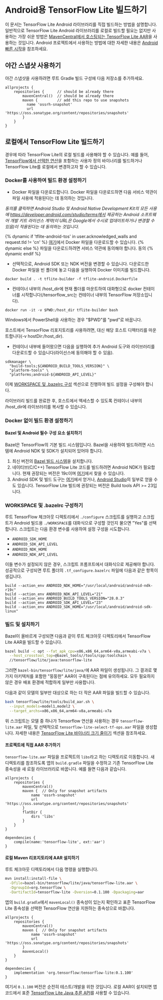 # Android용 TensorFlow Lite 빌드하기

이 문서는 TensorFlow Lite Android 라이브러리를 직접 빌드하는 방법을 설명합니다. 일반적으로 TensorFlow Lite Android 라이브러리를 로컬로 빌드할 필요는 없지만 사용하는 가장 쉬운 방법은 [MavenCentral에서 호스팅되는 TensorFlow Lite AAR](https://search.maven.org/artifact/org.tensorflow/tensorflow-lite)을 사용하는 것입니다. Android 프로젝트에서 사용하는 방법에 대한 자세한 내용은 [Android 빠른 시작](../guide/android.md)을 참조하세요.

## 야간 스냅샷 사용하기

야간 스냅샷을 사용하려면 루트 Gradle 빌드 구성에 다음 저장소를 추가하세요.

```build
allprojects {
    repositories {      // should be already there
        mavenCentral()  // should be already there
        maven {         // add this repo to use snapshots
          name 'ossrh-snapshot'
          url 'https://oss.sonatype.org/content/repositories/snapshots'
        }
    }
}
```

## 로컬에서 TensorFlow Lite 빌드하기

경우에 따라 TensorFlow Lite의 로컬 빌드를 사용해야 할 수 있습니다. 예를 들어, [TensorFlow에서 선택한 연산](https://www.tensorflow.org/lite/guide/ops_select)을 포함하는 사용자 정의 바이너리를 빌드하거나 TensorFlow Lite를 로컬에서 변경하고자 할 수 있습니다.

### Docker를 사용하여 빌드 환경 설정하기

- Docker 파일을 다운로드합니다. Docker 파일을 다운로드하면 다음 서비스 약관이 파일 사용에 적용된다는 데 동의하는 것입니다.

*동의를 클릭하면 Android Studio 및 Android Native Development Kit의 모든 사용에 https://developer.android.com/studio/terms에서 제공하는 Android 소프트웨어 개발 키트 라이선스 계약(이 URL은 Google에서 수시로 업데이트하거나 변경할 수 있음)이 적용된다는 데 동의하는 것입니다.*

<!-- mdformat off(devsite fails if there are line-breaks in templates) -->

{% dynamic if 'tflite-android-tos' in user.acknowledged_walls and request.tld != 'cn' %} <a href="https://raw.githubusercontent.com/tensorflow/tensorflow/master/tensorflow/tools/dockerfiles/tflite-android.Dockerfile">여기</a>에서 Docker 파일을 다운로드할 수 있습니다. {% dynamic else %} 파일을 다운로드하려면 서비스 약관에 동의해야 합니다. <a class="button button-blue devsite-acknowledgement-link" data-globally-unique-wall-id="tflite-android-tos">동의</a> {% dynamic endif %}

<!-- mdformat on -->

- 선택적으로, Android SDK 또는 NDK 버전을 변경할 수 있습니다. 다운로드한 Docker 파일을 빈 폴더에 놓고 다음을 실행하여 Docker 이미지를 빌드합니다.

```shell
docker build . -t tflite-builder -f tflite-android.Dockerfile
```

- 컨테이너 내부의 /host_dir에 현재 폴더를 마운트하여 대화형으로 docker 컨테이너를 시작합니다(/tensorflow_src는 컨테이너 내부의 TensorFlow 저장소입니다).

```shell
docker run -it -v $PWD:/host_dir tflite-builder bash
```

Windows에서 PowerShell을 사용하는 경우 "$PWD"를 "pwd"로 바꿉니다.

호스트에서 TensorFlow 리포지토리를 사용하려면, 대신 해당 호스트 디렉터리를 마운트합니다(-v hostDir:/host_dir).

- 컨테이너 내부에 들어왔으면 다음을 실행하여 추가 Android 도구와 라이브러리를 다운로드할 수 있습니다(라이선스에 동의해야 할 수 있음).

```shell
sdkmanager \
  "build-tools;${ANDROID_BUILD_TOOLS_VERSION}" \
  "platform-tools" \
  "platforms;android-${ANDROID_API_LEVEL}"
```

이제 [WORKSPACE 및 .bazelrc 구성](#configure_workspace_and_bazelrc) 섹션으로 진행하여 빌드 설정을 구성해야 합니다.

라이브러리 빌드를 완료한 후, 호스트에서 액세스할 수 있도록 컨테이너 내부의 /host_dir에 라이브러리를 복사할 수 있습니다.

### Docker 없이 빌드 환경 설정하기

#### Bazel 및 Android 필수 구성 요소 설치하기

Bazel은 TensorFlow의 기본 빌드 시스템입니다. Bazel을 사용하여 빌드하려면 시스템에 Android NDK 및 SDK가 설치되어 있어야 합니다.

1. 최신 버전의 [Bazel 빌드 시스템](https://bazel.build/versions/master/docs/install.html)을 설치합니다.
2. 네이티브(C/C++) TensorFlow Lite 코드를 빌드하려면 Android NDK가 필요합니다. 현재 권장되는 버전은 19c이며 [여기](https://developer.android.com/ndk/downloads/older_releases.html#ndk-19c-downloads)에서 찾을 수 있습니다.
3. Android SDK 및 빌드 도구는 [여기](https://developer.android.com/tools/revisions/build-tools.html)에서 얻거나, [Android Studio](https://developer.android.com/studio/index.html)의 일부로 얻을 수도 있습니다. TensorFlow Lite 빌드에 권장되는 버전은 Build tools API &gt;= 23입니다.

### WORKSPACE 및 .bazelrc 구성하기

루트 TensorFlow 체크아웃 디렉토리에서 `./configure` 스크립트를 실행하고 스크립트가 Android 빌드용 `./WORKSPACE`를 대화식으로 구성할 것인지 물으면 "Yes"를 선택합니다. 스크립트는 다음 환경 변수를 사용하여 설정 구성을 시도합니다.

- `ANDROID_SDK_HOME`
- `ANDROID_SDK_API_LEVEL`
- `ANDROID_NDK_HOME`
- `ANDROID_NDK_API_LEVEL`

이들 변수가 설정되지 않은 경우, 스크립트 프롬프트에서 대화식으로 제공해야 합니다. 성공적으로 구성되면 루트 폴더의 `.tf_configure.bazelrc` 파일에 다음과 같은 항목이 생깁니다.

```shell
build --action_env ANDROID_NDK_HOME="/usr/local/android/android-ndk-r19c"
build --action_env ANDROID_NDK_API_LEVEL="21"
build --action_env ANDROID_BUILD_TOOLS_VERSION="28.0.3"
build --action_env ANDROID_SDK_API_LEVEL="23"
build --action_env ANDROID_SDK_HOME="/usr/local/android/android-sdk-linux"
```

### 빌드 및 설치하기

Bazel이 올바르게 구성되면 다음과 같이 루트 체크아웃 디렉토리에서 TensorFlow Lite AAR을 빌드할 수 있습니다.

```sh
bazel build -c opt --fat_apk_cpu=x86,x86_64,arm64-v8a,armeabi-v7a \
  --host_crosstool_top=@bazel_tools//tools/cpp:toolchain \
  //tensorflow/lite/java:tensorflow-lite
```

그러면 `bazel-bin/tensorflow/lite/java/`에 AAR 파일이 생성됩니다. 그 결과로 몇 가지 아키텍처를 포함한 "뚱뚱한" AAR이 구축된다는 점에 유의하세요. 모두 필요하지 않은 경우 배포 환경에 적합하게 일부만 사용합니다.

다음과 같이 모델의 일부만 대상으로 하는 더 작은 AAR 파일을 빌드할 수 있습니다.

```sh
bash tensorflow/lite/tools/build_aar.sh \
  --input_models=model1,model2 \
  --target_archs=x86,x86_64,arm64-v8a,armeabi-v7a
```

위 스크립트는 모델 중 하나가 Tensorflow 연산을 사용하는 경우 `tensorflow-lite.aar` 파일, 및 선택적으로 `tensorflow-lite-select-tf-ops.aar` 파일을 생성합니다. 자세한 내용은 [TensorFlow Lite 바이너리 크기 줄이기](../guide/reduce_binary_size.md) 섹션을 참조하세요.

#### 프로젝트에 직접 AAR 추가하기

`tensorflow-lite.aar` 파일을 프로젝트의 `libs`라고 하는 디렉토리로 이동합니다. 새 디렉토리를 참조하도록 앱의 `build.gradle` 파일을 수정하고 기존 TensorFlow Lite 종속성을 새 로컬 라이브러리로 바꿉니다. 예를 들면 다음과 같습니다.

```
allprojects {
    repositories {
        mavenCentral()
        maven {  // Only for snapshot artifacts
            name 'ossrh-snapshot'
            url 'https://oss.sonatype.org/content/repositories/snapshots'
        }
        flatDir {
            dirs 'libs'
        }
    }
}

dependencies {
    compile(name:'tensorflow-lite', ext:'aar')
}
```

#### 로컬 Maven 리포지토리에 AAR 설치하기

루트 체크아웃 디렉토리에서 다음 명령을 실행합니다.

```sh
mvn install:install-file \
  -Dfile=bazel-bin/tensorflow/lite/java/tensorflow-lite.aar \
  -DgroupId=org.tensorflow \
  -DartifactId=tensorflow-lite -Dversion=0.1.100 -Dpackaging=aar
```

앱의 `build.gradle`에서 `mavenLocal()` 종속성이 있는지 확인하고 표준 TensorFlow Lite 종속성을 선택한 TensorFlow 연산을 지원하는 종속성으로 바꿉니다.

```
allprojects {
    repositories {
        mavenCentral()
        maven {  // Only for snapshot artifacts
            name 'ossrh-snapshot'
            url 'https://oss.sonatype.org/content/repositories/snapshots'
        }
        mavenLocal()
    }
}

dependencies {
    implementation 'org.tensorflow:tensorflow-lite:0.1.100'
}
```

여기서 `0.1.100` 버전은 순전히 테스트/개발을 위한 것입니다. 로컬 AAR이 설치되면 앱 코드에서 표준 [TensorFlow Lite Java 추론 API](../guide/inference.md)를 사용할 수 있습니다.

